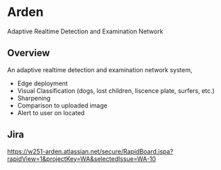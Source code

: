 # Arden
Adaptive Realtime Detection and Examination Network

## Overview

An adaptive realtime detection and examination network system, 
- Edge deployment
- Visual Classification (dogs, lost children, liscence plate, surfers, etc.)
- Sharpening
- Comparison to uploaded image
- Alert to user on located 


## Jira
https://w251-arden.atlassian.net/secure/RapidBoard.jspa?rapidView=1&projectKey=WA&selectedIssue=WA-10
